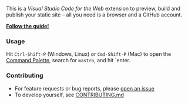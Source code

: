 This is a _Visual Studio Code for the Web_ extension to preview, build and publish your static site – all you need is a browser and a GitHub account.

**[Follow the guide!](https://mastrojs.github.io/guide/)**

### Usage

Hit `Ctrl-Shift-P` (Windows, Linux) or `Cmd-Shift-P` (Mac) to open the [Command Palette](https://code.visualstudio.com/docs/getstarted/userinterface#_command-palette), search for `mastro`, and hit `enter.

### Contributing

- For feature requests or bug reports, please [open an issue](https://github.com/mastrojs/mastro/issues)
- To develop yourself, see [CONTRIBUTING.md](https://github.com/mastrojs/mastro/blob/main/vscode-extension/CONTRIBUTING.md)
